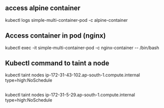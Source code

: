 ## access alpine container
kubectl logs simple-multi-container-pod -c alpine-container

## Access container in pod (nginx)

kubectl exec -it simple-multi-container-pod -c nginx-container -- /bin/bash


## Kubectl command to taint a node

kubectl taint nodes ip-172-31-43-102.ap-south-1.compute.internal type=high:NoSchedule

##
kubectl taint nodes ip-172-31-5-29.ap-south-1.compute.internal type=high:NoSchedule
